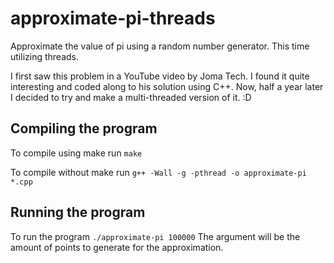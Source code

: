 # approximate-pi-threads
Approximate the value of pi using a random number generator. This time utilizing threads.

I first saw this problem in a YouTube video by Joma Tech. I found it quite interesting and coded along to his solution using C++.
Now, half a year later I decided to try and make a multi-threaded version of it. :D


## Compiling the program

To compile using make run `make`

To compile without make run `g++ -Wall -g -pthread -o approximate-pi *.cpp`


## Running the program

To run the program `./approximate-pi 100000`
The argument will be the amount of points to generate for the approximation.
